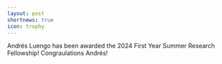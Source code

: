 ```yaml
---
layout: post
shortnews: true
icon: trophy
---
```


Andrés Luengo has been awarded the 2024 First Year Summer Research Fellowship! Congraulations Andrés! 

